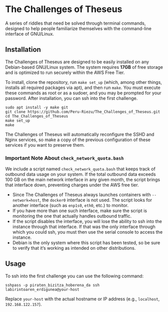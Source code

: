 # The Challenges of Theseus

A series of riddles that need be solved through terminal commands, designed to help people familiarize themselves with the command-line interface of GNU/Linux.

## Installation

The Challenges of Theseus are designed to be easily installed on any Debian-based GNU/Linux system. The system requires **17GB** of free storage and is optimized to run securely within the AWS Free Tier.

To install, clone the repository, run `make set_up` (which, among other things, installs all required packages via apt), and then run `make`. You must execute these commands as root or as a sudoer, and you may be prompted for your password. After installation, you can ssh into the first challenge.

    sudo apt install -y make git
    git clone https://github.com/Peru-Riezu/The_Challenges_of_Theseus.git
    cd The_Challenges_of_Theseus
    make set_up
    make

The Challenges of Theseus will automatically reconfigure the SSHD and Nginx services, so make a copy of the previous configuration of these services if you want to preserve them.

### Important Note About `check_network_quota.bash`

We include a script named `check_network_quota.bash` that keeps track of outbound data usage on your system. If the total outbound data exceeds 100 GB on the main network interface in any given month, the script brings that interface down, preventing charges under the AWS free tier.

- Since The Challenges of Theseus always launches containers with `--network=host`, the `docker0` interface is not used. The script looks for another interface (such as `enp1s0`, `eth0`, etc.) to monitor.  
- If you have more than one such interface, make sure the script is monitoring the one that actually handles outbound traffic.  
- If the script disables the interface, you will lose the ability to ssh into the instance through that interface. If that was the only interface through which you could ssh,
you must then use the serial console to access the instance.  
- Debian is the only system where this script has been tested, so be sure to verify that it’s working as intended on other distributions.

## Usage

To ssh into the first challenge you can use the following command:

    sshpass -p piraten_bizitza_hoberena_da ssh labirintoaren_erdigunea@your-host

Replace `your-host` with the actual hostname or IP address (e.g., `localhost`, `192.168.122.157`).
